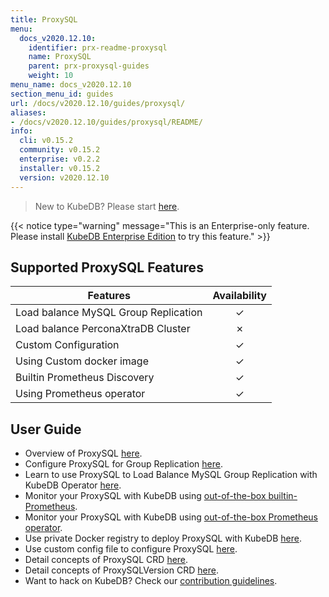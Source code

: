 ```yaml
---
title: ProxySQL
menu:
  docs_v2020.12.10:
    identifier: prx-readme-proxysql
    name: ProxySQL
    parent: prx-proxysql-guides
    weight: 10
menu_name: docs_v2020.12.10
section_menu_id: guides
url: /docs/v2020.12.10/guides/proxysql/
aliases:
- /docs/v2020.12.10/guides/proxysql/README/
info:
  cli: v0.15.2
  community: v0.15.2
  enterprise: v0.2.2
  installer: v0.15.2
  version: v2020.12.10
---
```


> New to KubeDB? Please start [here](/docs/v2020.12.10/README).

{{< notice type="warning" message="This is an Enterprise-only feature. Please install [KubeDB Enterprise Edition](/docs/v2020.12.10/setup/install/enterprise) to try this feature." >}}

## Supported ProxySQL Features

| Features                             | Availability |
| ------------------------------------ | :----------: |
| Load balance MySQL Group Replication |   &#10003;   |
| Load balance PerconaXtraDB Cluster   |   &#10007;   |
| Custom Configuration                 |   &#10003;   |
| Using Custom docker image            |   &#10003;   |
| Builtin Prometheus Discovery         |   &#10003;   |
| Using Prometheus operator            |   &#10003;   |

## User Guide

- Overview of ProxySQL [here](/docs/v2020.12.10/guides/proxysql/overview/overview).
- Configure ProxySQL for Group Replication [here](/docs/v2020.12.10/guides/proxysql/overview/configure-proxysql).
- Learn to use ProxySQL to Load Balance MySQL Group Replication with KubeDB Operator [here](/docs/v2020.12.10/guides/proxysql/quickstart/load-balance-mysql-group-replication).
- Monitor your ProxySQL with KubeDB using [out-of-the-box builtin-Prometheus](/docs/v2020.12.10/guides/proxysql/monitoring/using-builtin-prometheus).
- Monitor your ProxySQL with KubeDB using [out-of-the-box Prometheus operator](/docs/v2020.12.10/guides/proxysql/monitoring/using-prometheus-operator).
- Use private Docker registry to deploy ProxySQL with KubeDB [here](/docs/v2020.12.10/guides/proxysql/private-registry/using-private-registry).
- Use custom config file to configure ProxySQL [here](/docs/v2020.12.10/guides/proxysql/configuration/using-config-file).
- Detail concepts of ProxySQL CRD [here](/docs/v2020.12.10/guides/proxysql/concepts/proxysql).
- Detail concepts of ProxySQLVersion CRD [here](/docs/v2020.12.10/guides/proxysql/concepts/catalog).
- Want to hack on KubeDB? Check our [contribution guidelines](/docs/v2020.12.10/CONTRIBUTING).
